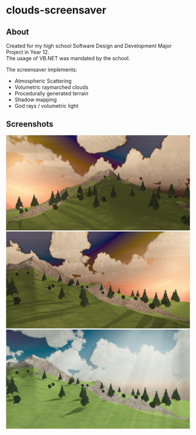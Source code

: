 # clouds-screensaver

## About
Created for my high school Software Design and Development Major Project in Year 12. <br>
The usage of VB.NET was mandated by the school.<br>

The screensaver implements:
* Atmospheric Scattering
* Volumetric raymarched clouds
* Procedurally generated terrain
* Shadow mapping
* God rays / volumetric light

## Screenshots

![Screenshot 1](https://raw.githubusercontent.com/Balajanovski/clouds-screensaver/master/screenshots/Capture1.jpg?token=AFAHBY6HLKHHFAGCNDMNQ224Y7UA4)<br>
![Screenshot 2](https://raw.githubusercontent.com/Balajanovski/clouds-screensaver/master/screenshots/Capture2.jpg?token=AFAHBY7XPFBIWKBLPU2I2VC4Y7UES)<br>
![Screenshot 3](https://raw.githubusercontent.com/Balajanovski/clouds-screensaver/master/screenshots/Capture3.jpg?token=AFAHBYY6CLHXI4N7VJ7LISS4Y7UFU)<br>
